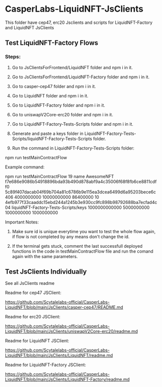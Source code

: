 # CasperLabs-LiquidNFT-JsClients

This folder have cep47, erc20 Jsclients and scripts for LiquidNFT-Factory and LiquidNFT JsClients

## Test LiquidNFT-Factory Flows

### Steps:

1) Go to JsClientsForFrontend/LiquidNFT folder and npm i in it.

2) Go to JsClientsForFrontend/LiquidNFT-Factory folder and npm i in it.

3) Go to casper-cep47 folder and npm i in it.

4) Go to LiquidNFT folder and npm i in it.

5) Go to LiquidNFT-Factory folder and npm i in it.

6) Go to uniswapV2Core-erc20 folder and npm i in it.

7) Go to LiquidNFT-Factory-Tests-Scripts folder and npm i in it.

8) Generate and paste a keys folder in LiquidNFT-Factory-Tests-Scripts/liquidNFT-Factory-Tests-Scripts folder.

9) Run the command in LiquidNFT-Factory-Tests-Scripts folder: 

npm run testMainContractFlow <id> <key> <value> <liquidNFTFactoryPackageHash> <cep47PackageHash> <floorAsked> <totalFloor> <paymentTime> <paymentRate> <erc20PackageHash> <keyPath> <mintApproveAmount> <paymentAmountContributeToLocker> <prePaymentAmount> <paymentAmountForPaybackToLocker>

Example command:

npm run testMainContractFlow 19 name AwesomeNFT f7e686e9086b54918896bda93b490d878abf9a4c35006f68f8fb6ce8811cdff0 5c89f407dacab04f69b704a81c6786b9e115ea3dcea6499d6a95203bece6c406 4000000000 10000000000 86400000 10 4efb977f33caaddc15ebd244a1245b3e930cc9fc898b98792688ba7ecfad4c04 liquidNFT-Factory-Tests-Scripts/keys 1000000000000 5000000000 1000000000 1000000000

Important Notes: 

1) Make sure id is unique everytime you want to test the whole flow again, if flow is not completed by any means don't change the id.

2) If the terminal gets stuck, comment the last successfull deployed functions in the code in testMainContractFlow file and run the comand again with the same parameters.


## Test JsClients Individually

See all JsClients readme

Readme for cep47 JSClient:

https://github.com/Scytalelabs-official/CasperLabs-LiquidNFT/blob/main/JsClients/casper-cep47/README.md

Readme for erc20 JSClient:

https://github.com/Scytalelabs-official/CasperLabs-LiquidNFT/blob/main/JsClients/uniswapV2Core-erc20/readme.md

Readme for LiquidNFT JSClient: 

https://github.com/Scytalelabs-official/CasperLabs-LiquidNFT/blob/main/JsClients/LiquidNFT/readme.md

Readme for LiquidNFT-Factory JSClient:

https://github.com/Scytalelabs-official/CasperLabs-LiquidNFT/blob/main/JsClients/LiquidNFT-Factory/readme.md

